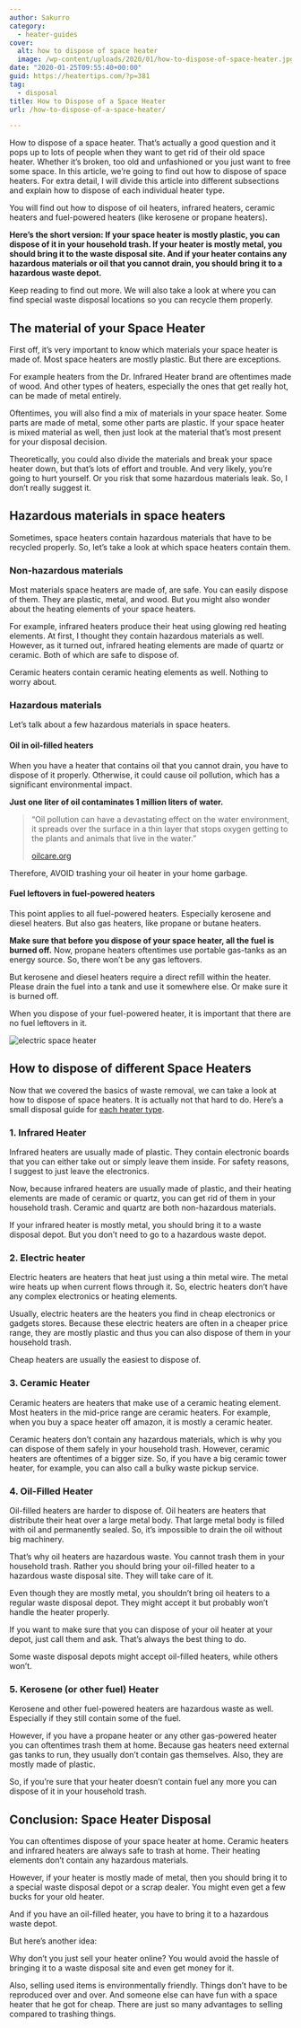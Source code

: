 ```yaml
---
author: Sakurro
category:
  - heater-guides
cover:
  alt: how to dispose of space heater
  image: /wp-content/uploads/2020/01/how-to-dispose-of-space-heater.jpg
date: "2020-01-25T09:55:40+00:00"
guid: https://heatertips.com/?p=381
tag:
  - disposal
title: How to Dispose of a Space Heater
url: /how-to-dispose-of-a-space-heater/

---
```

How to dispose of a space heater. That’s actually a good question and it pops up to lots of people when they want to get rid of their old space heater. Whether it’s broken, too old and unfashioned or you just want to free some space. In this article, we’re going to find out how to dispose of space heaters. For extra detail, I will divide this article into different subsections and explain how to dispose of each individual heater type.

You will find out how to dispose of oil heaters, infrared heaters, ceramic heaters and fuel-powered heaters (like kerosene or propane heaters).

**Here’s the short version: If your space heater is mostly plastic, you can dispose of it in your household trash. If your heater is mostly metal, you should bring it to the waste disposal site. And if your heater contains any hazardous materials or oil that you cannot drain, you should bring it to a hazardous waste depot.**

Keep reading to find out more. We will also take a look at where you can find special waste disposal locations so you can recycle them properly.

## The material of your Space Heater

First off, it’s very important to know which materials your space heater is made of. Most space heaters are mostly plastic. But there are exceptions.

For example heaters from the Dr. Infrared Heater brand are oftentimes made of wood. And other types of heaters, especially the ones that get really hot, can be made of metal entirely.

Oftentimes, you will also find a mix of materials in your space heater. Some parts are made of metal, some other parts are plastic. If your space heater is mixed material as well, then just look at the material that’s most present for your disposal decision.

Theoretically, you could also divide the materials and break your space heater down, but that’s lots of effort and trouble. And very likely, you’re going to hurt yourself. Or you risk that some hazardous materials leak. So, I don’t really suggest it.

## Hazardous materials in space heaters

Sometimes, space heaters contain hazardous materials that have to be recycled properly. So, let’s take a look at which space heaters contain them.

### Non-hazardous materials

Most materials space heaters are made of, are safe. You can easily dispose of them. They are plastic, metal, and wood. But you might also wonder about the heating elements of your space heaters.

For example, infrared heaters produce their heat using glowing red heating elements. At first, I thought they contain hazardous materials as well. However, as it turned out, infrared heating elements are made of quartz or ceramic. Both of which are safe to dispose of.

Ceramic heaters contain ceramic heating elements as well. Nothing to worry about.

### Hazardous materials

Let’s talk about a few hazardous materials in space heaters.

#### Oil in oil-filled heaters

When you have a heater that contains oil that you cannot drain, you have to dispose of it properly. Otherwise, it could cause oil pollution, which has a significant environmental impact.

**Just one liter of oil contaminates 1 million liters of water.**

> “Oil pollution can have a devastating effect on the water environment, it spreads over the surface in a thin layer that stops oxygen getting to the plants and animals that live in the water.”
>
> [oilcare.org](http://oilcare.org.uk/what-we-do/impacts-of-oil/)

Therefore, AVOID trashing your oil heater in your home garbage.

#### Fuel leftovers in fuel-powered heaters

This point applies to all fuel-powered heaters. Especially kerosene and diesel heaters. But also gas heaters, like propane or butane heaters.

**Make sure that before you dispose of your space heater, all the fuel is burned off.** Now, propane heaters oftentimes use portable gas-tanks as an energy source. So, there won’t be any gas leftovers.

But kerosene and diesel heaters require a direct refill within the heater. Please drain the fuel into a tank and use it somewhere else. Or make sure it is burned off.

When you dispose of your fuel-powered heater, it is important that there are no fuel leftovers in it.

![electric space heater](/wp-content/uploads/2020/01/electric-space-heater-on-window-sill.jpg)

## How to dispose of different Space Heaters

Now that we covered the basics of waste removal, we can take a look at how to dispose of space heaters. It is actually not that hard to do. Here’s a small disposal guide for [each heater type](/recommended-products/).

### 1\. Infrared Heater

Infrared heaters are usually made of plastic. They contain electronic boards that you can either take out or simply leave them inside. For safety reasons, I suggest to just leave the electronics.

Now, because infrared heaters are usually made of plastic, and their heating elements are made of ceramic or quartz, you can get rid of them in your household trash. Ceramic and quartz are both non-hazardous materials.

If your infrared heater is mostly metal, you should bring it to a waste disposal depot. But you don’t need to go to a hazardous waste depot.  

### 2\. Electric heater

Electric heaters are heaters that heat just using a thin metal wire. The metal wire heats up when current flows through it. So, electric heaters don’t have any complex electronics or heating elements.

Usually, electric heaters are the heaters you find in cheap electronics or gadgets stores. Because these electric heaters are often in a cheaper price range, they are mostly plastic and thus you can also dispose of them in your household trash.

Cheap heaters are usually the easiest to dispose of.

### 3\. Ceramic Heater

Ceramic heaters are heaters that make use of a ceramic heating element. Most heaters in the mid-price range are ceramic heaters. For example, when you buy a space heater off amazon, it is mostly a ceramic heater.

Ceramic heaters don’t contain any hazardous materials, which is why you can dispose of them safely in your household trash. However, ceramic heaters are oftentimes of a bigger size. So, if you have a big ceramic tower heater, for example, you can also call a bulky waste pickup service.

### 4\. Oil-Filled Heater

Oil-filled heaters are harder to dispose of. Oil heaters are heaters that distribute their heat over a large metal body. That large metal body is filled with oil and permanently sealed. So, it’s impossible to drain the oil without big machinery.

That’s why oil heaters are hazardous waste. You cannot trash them in your household trash. Rather you should bring your oil-filled heater to a hazardous waste disposal site. They will take care of it.

Even though they are mostly metal, you shouldn’t bring oil heaters to a regular waste disposal depot. They might accept it but probably won’t handle the heater properly.

If you want to make sure that you can dispose of your oil heater at your depot, just call them and ask. That’s always the best thing to do.

Some waste disposal depots might accept oil-filled heaters, while others won’t.  

### 5\. Kerosene (or other fuel) Heater

Kerosene and other fuel-powered heaters are hazardous waste as well. Especially if they still contain some of the fuel.

However, if you have a propane heater or any other gas-powered heater you can oftentimes trash them at home. Because gas heaters need external gas tanks to run, they usually don’t contain gas themselves. Also, they are mostly made of plastic.

So, if you’re sure that your heater doesn’t contain fuel any more you can dispose of it in your household trash.

## Conclusion: Space Heater Disposal

You can oftentimes dispose of your space heater at home. Ceramic heaters and infrared heaters are always safe to trash at home. Their heating elements don’t contain any hazardous materials.

However, if your heater is mostly made of metal, then you should bring it to a special waste disposal depot or a scrap dealer. You might even get a few bucks for your old heater.

And if you have an oil-filled heater, you have to bring it to a hazardous waste depot.

But here’s another idea:

Why don’t you just sell your heater online? You would avoid the hassle of bringing it to a waste disposal site and even get money for it.

Also, selling used items is environmentally friendly. Things don’t have to be reproduced over and over. And someone else can have fun with a space heater that he got for cheap. There are just so many advantages to selling compared to trashing things.

